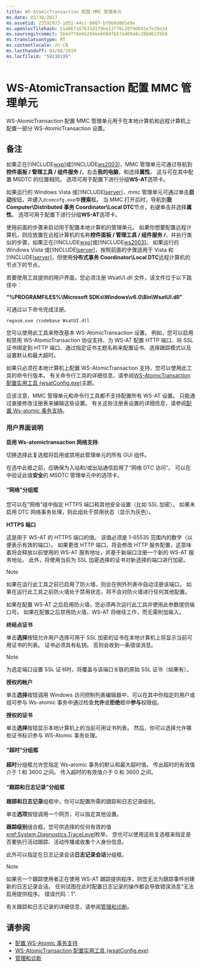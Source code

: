 ```yaml
---
title: WS-AtomicTransaction 配置 MMC 管理单元
ms.date: 03/30/2017
ms.assetid: 23592973-1d51-44cc-b887-bf8b0d801e9e
ms.openlocfilehash: b1d86fa57b31d1f9be12f76c28f9d042e7e28e24
ms.sourcegitcommit: 5b6d778ebb269ee6684fb57ad69a8c28b06235b9
ms.translationtype: MT
ms.contentlocale: zh-CN
ms.lasthandoff: 04/08/2019
ms.locfileid: "59138199"
---
```

# <a name="ws-atomictransaction-configuration-mmc-snap-in"></a>WS-AtomicTransaction 配置 MMC 管理单元
WS-AtomicTransaction 配置 MMC 管理单元用于在本地计算机和远程计算机上配置一部分 WS-AtomicTransaction 设置。  
  
## <a name="remarks"></a>备注  
 如果正在[!INCLUDE[wxp](../../../includes/wxp-md.md)]或[!INCLUDE[ws2003](../../../includes/ws2003-md.md)]，MMC 管理单元可通过导航到**控件面板 / 管理工具 / 组件服务 /**，右击**我的电脑**，和选择**属性**。 这与可在其中配置 MSDTC 的位置相同。 选项可用于配置下进行分组**WS-AT**选项卡。  
  
 如果运行的 Windows Vista 或[!INCLUDE[lserver](../../../includes/lserver-md.md)]，mmc 管理单元可通过单击**启动**按钮，并键入`dcomcnfg.exe`中**搜索**框。 当 MMC 打开后时，导航到**我 Computer\Distributed 事务 Coordinator\Local DTC**节点，右键单击并选择**属性**。 选项可用于配置下进行分组**WS-AT**选项卡。  
  
 使用前面的步骤来启动用于配置本地计算机的管理单元。 如果你想要配置远程计算机，则应放置在远程计算机的名称**控件面板 / 管理工具 / 组件服务 /**，并执行类似的步骤，如果正在[!INCLUDE[wxp](../../../includes/wxp-md.md)]或[!INCLUDE[ws2003](../../../includes/ws2003-md.md)]。 如果运行的 Windows Vista 或[!INCLUDE[lserver](../../../includes/lserver-md.md)]，按照前面的步骤适用于 Vista 和[!INCLUDE[lserver](../../../includes/lserver-md.md)]，但使用**分布式事务 Coordinator\Local DTC**远程计算机的节点下的节点。  
  
 若要使用工具提供的用户界面，您必须注册 WsatUI.dll 文件，该文件位于以下路径中：  
  
 **“%PROGRAMFILES%\Microsoft SDKs\Windows\v6.0\Bin\WsatUI.dll”**  
  
 可通过以下命令完成注册。  
  
```Output  
regasm.exe /codebase WsatUI.dll  
```  
  
 您可以使用此工具来修改基本 WS-AtomicTransaction 设置。 例如，您可以启用和禁用 WS-AtomicTransaction 协议支持、为 WS-AT 配置 HTTP 端口、将 SSL 证书绑定到 HTTP 端口、通过指定证书主题名称来配置证书、选择跟踪模式以及设置默认和最大超时。  
  
 如果只必须在本地计算机上配置 WS-AtomicTransaction 支持，您可以使用此工具的命令行版本。 有关命令行工具的详细信息，请参阅[WS-AtomicTransaction 配置实用工具 (wsatConfig.exe)](../../../docs/framework/wcf/ws-atomictransaction-configuration-utility-wsatconfig-exe.md)主题。  
  
 应该注意，MMC 管理单元和命令行工具都不支持配置所有 WS-AT 设置。 只能通过直接修改注册表来编辑这些设置。 有关这些注册表设置的详细信息，请参阅[配置 Ws-atomic 事务支持](../../../docs/framework/wcf/feature-details/configuring-ws-atomic-transaction-support.md)。  
  
### <a name="user-interface-description"></a>用户界面说明  
 **启用 Ws-atomictransaction 网络支持**:  
  
 切换选择此复选框将启用或禁用此管理单元的所有 GUI 组件。  
  
 在选中此框之前，应确保为入站和/或出站通信启用了“网络 DTC 访问”。 可以在中验证此值**安全**的 MSDTC 管理单元中的选项卡。  
  
#### <a name="network-group-box"></a>“网络”分组框  
 您可以在“网络”组中指定 HTTPS 端口和其他安全设置（比如 SSL 加密）。 如果未启用 DTC 网络事务处理，则此组处于禁用状态（显示为灰色）。  
  
 **HTTPS 端口**  
  
 这是用于 WS-AT 的 HTTPS 端口的值。 该值必须是 1-65535 范围内的数字（以便表示有效的端口）。 如果更改 HTTP 端口，将会修改 HTTP 服务配置，这意味着将会释放以前使用的 WS-AT 服务地址，并基于新端口注册一个新的 WS-AT 服务地址。 此外，将使用当前为 SSL 加密选择的证书对新选择的端口进行加密。  
  
> [!NOTE]
>  如果在运行此工具之前已启用了防火墙，则会在例外列表中自动注册该端口。 如果在运行此工具之前防火墙处于禁用状态，将不会对防火墙进行任何其他配置。  
  
 如果在配置 WS-AT 之后启用防火墙，您必须再次运行此工具并使用此参数提供端口号。 如果在配置之后禁用防火墙，WS-AT 将继续工作，而无需附加输入。  
  
 **终结点证书**  
  
 单击**选择**按钮允许用户选择可用于 SSL 加密的证书在本地计算机上将显示当前可用证书的列表。 证书必须具有私钥。 否则会收到一条错误消息。  
  
> [!NOTE]
>  为选定端口设置 SSL 证书时，将覆盖与该端口关联的原始 SSL 证书（如果有）。  
  
 **授权的帐户**  
  
 单击**选择**按钮调用 Windows 访问控制列表编辑器中，可以在其中你指定的用户或组可参与 Ws-atomic 事务中通过检查**允许**或**拒绝**框中**参与**权限组。  
  
 **授权的证书**  
  
 单击**选择**按钮显示本地计算机上的当前可用证书列表。 然后，你可以选择允许哪些证书标识参与 WS-Atomic 事务处理。  
  
#### <a name="timeout-group-box"></a>“超时”分组框  
 **超时**分组框允许您指定 Ws-atomic 事务的默认和最大超时值。 传出超时的有效值介于 1 和 3600 之间。 传入超时的有效值介于 0 和 3600 之间。  
  
#### <a name="tracing-and-logging-group-box"></a>“跟踪和日志记录”分组框  
 **跟踪和日志记录**组框中，你可以配置所需的跟踪和日志记录级别。  
  
 单击**选项**按钮调用一个网页，可以指定其他设置。  
  
 **跟踪级别**组合框，您可供选择的任何有效的值<xref:System.Diagnostics.TraceLevel>枚举。 您也可以使用这些复选框来指定是否要执行活动跟踪、活动传播或收集个人身份信息。  
  
 此外可以指定在日志记录会话**日志记录会话**分组框。  
  
> [!NOTE]
>  如果另一个跟踪使用者正在使用 WS-AT 跟踪提供程序，则您无法为跟踪事件创建新的日志记录会话。 任何试图在此时配置日志记录的操作都会导致错误消息“无法启用提供程序。 错误代码：1".  
  
 有关跟踪和日志记录的详细信息，请参阅[管理和诊断](../../../docs/framework/wcf/diagnostics/index.md)。  
  
## <a name="see-also"></a>请参阅

- [配置 WS-Atomic 事务支持](../../../docs/framework/wcf/feature-details/configuring-ws-atomic-transaction-support.md)
- [WS-AtomicTransaction 配置实用工具 (wsatConfig.exe)](../../../docs/framework/wcf/ws-atomictransaction-configuration-utility-wsatconfig-exe.md)
- [管理和诊断](../../../docs/framework/wcf/diagnostics/index.md)

